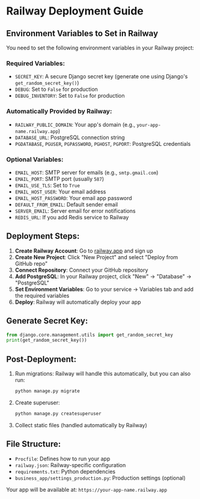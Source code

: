 # Railway Deployment Guide

## Environment Variables to Set in Railway

You need to set the following environment variables in your Railway project:

### Required Variables:
- `SECRET_KEY`: A secure Django secret key (generate one using Django's `get_random_secret_key()`)
- `DEBUG`: Set to `False` for production
- `DEBUG_INVENTORY`: Set to `False` for production

### Automatically Provided by Railway:
- `RAILWAY_PUBLIC_DOMAIN`: Your app's domain (e.g., `your-app-name.railway.app`)
- `DATABASE_URL`: PostgreSQL connection string
- `PGDATABASE`, `PGUSER`, `PGPASSWORD`, `PGHOST`, `PGPORT`: PostgreSQL credentials

### Optional Variables:
- `EMAIL_HOST`: SMTP server for emails (e.g., `smtp.gmail.com`)
- `EMAIL_PORT`: SMTP port (usually `587`)
- `EMAIL_USE_TLS`: Set to `True`
- `EMAIL_HOST_USER`: Your email address
- `EMAIL_HOST_PASSWORD`: Your email app password
- `DEFAULT_FROM_EMAIL`: Default sender email
- `SERVER_EMAIL`: Server email for error notifications
- `REDIS_URL`: If you add Redis service to Railway

## Deployment Steps:

1. **Create Railway Account**: Go to [railway.app](https://railway.app) and sign up
2. **Create New Project**: Click "New Project" and select "Deploy from GitHub repo"
3. **Connect Repository**: Connect your GitHub repository
4. **Add PostgreSQL**: In your Railway project, click "New" → "Database" → "PostgreSQL"
5. **Set Environment Variables**: Go to your service → Variables tab and add the required variables
6. **Deploy**: Railway will automatically deploy your app

## Generate Secret Key:
```python
from django.core.management.utils import get_random_secret_key
print(get_random_secret_key())
```

## Post-Deployment:
1. Run migrations: Railway will handle this automatically, but you can also run:
   ```bash
   python manage.py migrate
   ```
2. Create superuser:
   ```bash
   python manage.py createsuperuser
   ```
3. Collect static files (handled automatically by Railway)

## File Structure:
- `Procfile`: Defines how to run your app
- `railway.json`: Railway-specific configuration
- `requirements.txt`: Python dependencies
- `business_app/settings_production.py`: Production settings (optional)

Your app will be available at: `https://your-app-name.railway.app`

